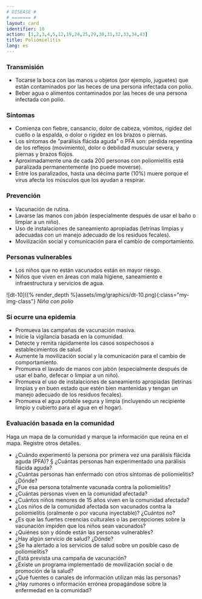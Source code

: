 ```yaml
---
# DISEASE #
# ======= #
layout: card
identifier: 10
action: [1,2,3,4,5,12,19,24,25,29,30,31,32,33,34,43]
title: Poliomielitis
lang: es
---
```


### Transmisión

- Tocarse la boca con las manos u objetos (por ejemplo, juguetes) que están contaminados por las heces de una persona infectada con polio.
- Beber agua o alimentos contaminados por las heces de una persona infectada con polio.

### Síntomas

- Comienza con fiebre, cansancio, dolor de cabeza, vómitos, rigidez del cuello o la espalda, o dolor o rigidez en los brazos o piernas.
- Los síntomas de "parálisis flácida aguda" o PFA son: pérdida repentina de los reflejos (movimiento), dolor o debilidad muscular severa, y piernas y brazos flojos.
- Aproximadamente una de cada 200 personas con poliomielitis está paralizada permanentemente (no puede moverse).
- Entre los paralizados, hasta una décima parte (10%) muere porque el virus afecta los músculos que los ayudan a respirar.

### Prevención

- Vacunación de rutina.
- Lavarse las manos con jabón (especialmente después de usar el baño o limpiar a un niño).
- Uso de instalaciones de saneamiento apropiadas (letrinas limpias y adecuadas con un manejo adecuado de los residuos fecales).
- Movilización social y comunicación para el cambio de comportamiento.

### Personas vulnerables

- Los niños que no están vacunados están en mayor riesgo.
- Niños que viven en áreas con mala higiene, saneamiento e infraestructura y servicios de agua.

![dt-10]({% render_depth %}assets/img/graphics/dt-10.png){:class="my-img-class"}
*Niña con polio*

### Si ocurre una epidemia

- Promueva las campañas de vacunación masiva.
- Inicie la vigilancia basada en la comunidad.
- Detecte y remita rápidamente los casos sospechosos a establecimientos de salud.
- Aumente la movilización social y la comunicación para el cambio de comportamiento.
- Promueva el lavado de manos con jabón (especialmente después de usar el baño, defecar o limpiar a un niño).
- Promueva el uso de instalaciones de saneamiento apropiadas (letrinas limpias y en buen estado que estén bien mantenidas y tengan un manejo adecuado de los residuos fecales).
- Promueva el agua potable segura y limpia (incluyendo un recipiente limpio y cubierto para el agua en el hogar).

### Evaluación basada en la comunidad

Haga un mapa de la comunidad y marque la información que reúna en el mapa. Registre otros detalles.
- ¿Cuándo experimentó la persona por primera vez una parálisis flácida aguda (PFA)? § ¿Cuántas personas han experimentado una parálisis flácida aguda?
- ¿Cuántas personas han enfermado con otros síntomas de poliomielitis? ¿Dónde?
- ¿Fue esa persona totalmente vacunada contra la poliomielitis?
- ¿Cuántas personas viven en la comunidad afectada?
- ¿Cuántos niños menores de 15 años viven en la comunidad afectada?
- ¿Los niños de la comunidad afectada son vacunados contra la poliomielitis (oralmente o por vacuna inyectable)? ¿Cuántos no?
- ¿Es que las fuertes creencias culturales o las percepciones sobre la vacunación impiden que los niños sean vacunados?
- ¿Quiénes son y dónde están las personas vulnerables?
- ¿Hay algún servicio de salud? ¿Dónde?
- ¿Se ha alertado a los servicios de salud sobre un posible caso de poliomielitis?
- ¿Está prevista una campaña de vacunación?
- ¿Existe un programa implementado de movilización social o de promoción de la salud?
- ¿Qué fuentes o canales de información utilizan más las personas?
- ¿Hay rumores o información errónea propagándose sobre la enfermedad en la comunidad?
